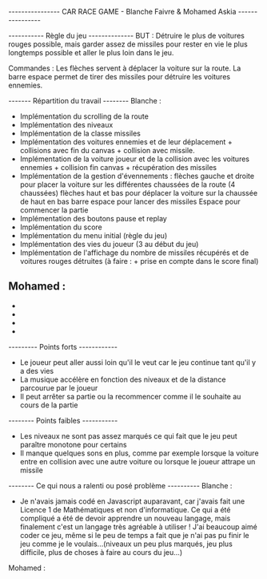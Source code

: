 ---------------- CAR RACE GAME - Blanche Faivre & Mohamed Askia ----------------

----------- Règle du jeu --------------
BUT : Détruire le plus de voitures rouges possible, mais garder assez de missiles pour rester en vie
le plus longtemps possible et aller le plus loin dans le jeu.

Commandes : Les flèches servent à déplacer la voiture sur la route. 
La barre espace permet de tirer des missiles pour détruire les voitures ennemies.


------- Répartition du travail --------
Blanche : 
- Implémentation du scrolling de la route
- Implémentation des niveaux
- Implémentation de la classe missiles
- Implémentation des voitures ennemies et de leur déplacement + collisions avec fin du canvas + collision avec missile.
- Implémentation de la voiture joueur et de la collision avec les voitures ennemies + collision fin canvas + récupération des missiles 
- Implémentation de la gestion d'évennements : flèches gauche et droite pour placer la voiture sur les différentes chaussées de la route (4 chaussées)
					       flèches haut et bas pour déplacer la voiture sur la chaussée de haut en bas
					       barre espace pour lancer des missiles
					       Espace pour commencer la partie
- Implémentation des boutons pause et replay
- Implémentation du score
- Implémentation du menu initial (règle du jeu)
- Implémentation des vies du joueur (3 au début du jeu)
- Implémentation de l'affichage du nombre de missiles récupérés et de voitures rouges détruites (à faire : + prise en compte dans le score final)

Mohamed :
-
-
-
-
-


--------- Points forts ------------
- Le joueur peut aller aussi loin qu'il le veut car le jeu continue tant qu'il y a des vies
- La musique accélère en fonction des niveaux et de la distance parcourue par le joueur
- Il peut arrêter sa partie ou la recommencer comme il le souhaite au cours de la partie


-------- Points faibles -----------
- Les niveaux ne sont pas assez marqués ce qui fait que le jeu peut paraître monotone pour certains
- Il manque quelques sons en plus, comme par exemple lorsque la voiture entre en collision avec une autre voiture ou lorsque le joueur attrape un missile


-------- Ce qui nous a ralenti ou posé problème ----------
Blanche : 
- Je n'avais jamais codé en Javascript auparavant, car j'avais fait une Licence 1 de Mathématiques et non d'informatique. 
Ce qui a été compliqué a été de devoir apprendre un nouveau langage, mais finalement c'est un langage très agréable à utiliser !
J'ai beaucoup aimé coder ce jeu, même si le peu de temps a fait que je n'ai pas pu finir le jeu comme je le voulais...(niveaux un peu plus marqués,
jeu plus difficile, plus de choses à faire au cours du jeu...)

Mohamed : 
